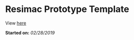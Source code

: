 # Resimac Prototype Template

View [here](https://denzeltl.github.io/resi-prototype/)

**Started on:** *02/28/2019*
